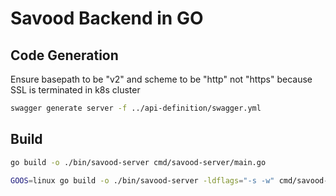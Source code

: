 # Savood Backend in GO

## Code Generation

Ensure basepath to be "v2" and scheme to be "http" not "https" because SSL is terminated in k8s cluster 

```bash
swagger generate server -f ../api-definition/swagger.yml
```


## Build

```bash
go build -o ./bin/savood-server cmd/savood-server/main.go
```

```bash
GOOS=linux go build -o ./bin/savood-server -ldflags="-s -w" cmd/savood-server/main.go
```
